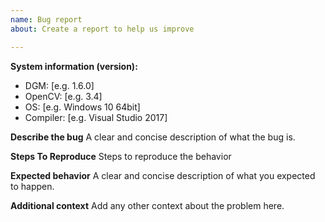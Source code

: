 ```yaml
---
name: Bug report
about: Create a report to help us improve

---
```


<!--
If you have a question rather than reporting a bug please go to http://project-10.de/forum/viewforum.php?f=31 where you get much faster responses.

Please:
* Read the documentation to test with the latest developer build.
* Check if other person has already created the same issue to avoid duplicates. You can comment on it if there already is an issue.
* Try to be as detailed as possible in your report.
* Report only one problem per created issue.

This is a template helping you to create an issue which can be processed as quickly as possible. This is the bug reporting section for the DGM library.
-->

**System information (version):**
- DGM: [e.g. 1.6.0]
- OpenCV: [e.g. 3.4]
- OS: [e.g. Windows 10 64bit]
- Compiler: [e.g. Visual Studio 2017]

**Describe the bug**
A clear and concise description of what the bug is.

**Steps To Reproduce**
Steps to reproduce the behavior
<!-- to add code example fence it with triple backticks and optional file extension
    ```.cpp
    // C++ code example
    ```
 or attach as .txt or .zip file
-->

**Expected behavior**
A clear and concise description of what you expected to happen.

**Additional context**
Add any other context about the problem here.
